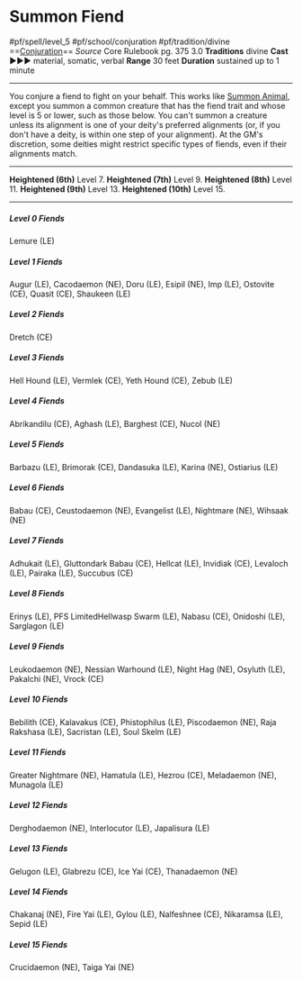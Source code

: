 # Summon Fiend
#pf/spell/level_5 #pf/school/conjuration #pf/tradition/divine
==[Conjuration](../../../Traits/Conjuration.md)==
*Source* Core Rulebook pg. 375 3.0
**Traditions** divine
**Cast** ►►► material, somatic, verbal
**Range** 30 feet
**Duration** sustained up to 1 minute

---
You conjure a fiend to fight on your behalf. This works like [Summon Animal](../Level%201/Summon%20Animal.md), except you summon a common creature that has the fiend trait and whose level is 5 or lower, such as those below. You can't summon a creature unless its alignment is one of your deity's preferred alignments (or, if you don't have a deity, is within one step of your alignment). At the GM's discretion, some deities might restrict specific types of fiends, even if their alignments match.

<hr>

**Heightened (6th)** Level 7.
**Heightened (7th)** Level 9.
**Heightened (8th)** Level 11.
**Heightened (9th)** Level 13.
**Heightened (10th)** Level 15.

---

##### Level 0 Fiends
Lemure (LE)
#####  Level 1 Fiends
Augur (LE), Cacodaemon (NE), Doru (LE), Esipil (NE), Imp (LE), Ostovite (CE), Quasit (CE), Shaukeen (LE)
##### Level 2 Fiends
Dretch (CE)
##### Level 3 Fiends
Hell Hound (LE), Vermlek (CE), Yeth Hound (CE), Zebub (LE)
##### Level 4 Fiends
Abrikandilu (CE), Aghash (LE), Barghest (CE), Nucol (NE)
##### Level 5 Fiends
Barbazu (LE), Brimorak (CE), Dandasuka (LE), Karina (NE), Ostiarius (LE)
##### Level 6 Fiends
Babau (CE), Ceustodaemon (NE), Evangelist (LE), Nightmare (NE), Wihsaak (NE)
##### Level 7 Fiends
Adhukait (LE), Gluttondark Babau (CE), Hellcat (LE), Invidiak (CE), Levaloch (LE), Pairaka (LE), Succubus (CE)
##### Level 8 Fiends
Erinys (LE), PFS LimitedHellwasp Swarm (LE), Nabasu (CE), Onidoshi (LE), Sarglagon (LE)
##### Level 9 Fiends
Leukodaemon (NE), Nessian Warhound (LE), Night Hag (NE), Osyluth (LE), Pakalchi (NE), Vrock (CE)
##### Level 10 Fiends
Bebilith (CE), Kalavakus (CE), Phistophilus (LE), Piscodaemon (NE), Raja Rakshasa (LE), Sacristan (LE), Soul Skelm (LE)
##### Level 11 Fiends
Greater Nightmare (NE), Hamatula (LE), Hezrou (CE), Meladaemon (NE), Munagola (LE)
##### Level 12 Fiends
Derghodaemon (NE), Interlocutor (LE), Japalisura (LE)
##### Level 13 Fiends
Gelugon (LE), Glabrezu (CE), Ice Yai (CE), Thanadaemon (NE)
##### Level 14 Fiends
Chakanaj (NE), Fire Yai (LE), Gylou (LE), Nalfeshnee (CE), Nikaramsa (LE), Sepid (LE)
##### Level 15 Fiends
Crucidaemon (NE), Taiga Yai (NE)